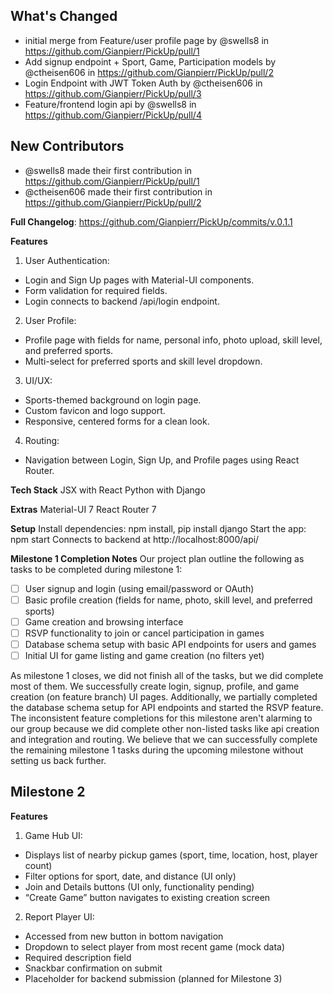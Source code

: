 ## What's Changed
* initial merge from Feature/user profile page by @swells8 in https://github.com/Gianpierr/PickUp/pull/1
* Add signup endpoint + Sport, Game, Participation models by @ctheisen606 in https://github.com/Gianpierr/PickUp/pull/2
* Login Endpoint with JWT Token Auth by @ctheisen606 in https://github.com/Gianpierr/PickUp/pull/3
* Feature/frontend login api by @swells8 in https://github.com/Gianpierr/PickUp/pull/4

## New Contributors
* @swells8 made their first contribution in https://github.com/Gianpierr/PickUp/pull/1
* @ctheisen606 made their first contribution in https://github.com/Gianpierr/PickUp/pull/2

**Full Changelog**: https://github.com/Gianpierr/PickUp/commits/v.0.1.1


**Features**

1. User Authentication:
- Login and Sign Up pages with Material-UI components.
- Form validation for required fields.
- Login connects to backend /api/login endpoint.

2. User Profile:
- Profile page with fields for name, personal info, photo upload, skill level, and preferred sports.
- Multi-select for preferred sports and skill level dropdown.

3. UI/UX:
- Sports-themed background on login page.
- Custom favicon and logo support.
- Responsive, centered forms for a clean look.

4. Routing:
- Navigation between Login, Sign Up, and Profile pages using React Router.

**Tech Stack**
JSX with React 
Python with Django

**Extras**
Material-UI 7
React Router 7

**Setup**
Install dependencies: npm install, pip install django
Start the app: npm start
Connects to backend at http://localhost:8000/api/

**Milestone 1 Completion Notes**
Our project plan outline the following as tasks to be completed during milestone 1:

- [ ] User signup and login (using email/password or OAuth) 
- [ ] Basic profile creation (fields for name, photo, skill level, and preferred sports) 
- [ ] Game creation and browsing interface
- [ ] RSVP functionality to join or cancel participation in games 
- [ ] Database schema setup with basic API endpoints for users and games 
- [ ] Initial UI for game listing and game creation (no filters yet) 

As milestone 1 closes, we did not finish all of the tasks, but we did complete most of them.
We successfully create login, signup, profile, and game creation (on feature branch) UI pages. 
Additionally, we partially completed the database schema setup for API endpoints and started the RSVP feature. 
The inconsistent feature completions for this milestone aren't alarming to our group because we did complete other
non-listed tasks like api creation and integration and routing. We believe that we can successfully complete the 
remaining milestone 1 tasks during the upcoming milestone without setting us back further.


## Milestone 2

**Features**
1. Game Hub UI:
- Displays list of nearby pickup games (sport, time, location, host, player count)
- Filter options for sport, date, and distance (UI only)
- Join and Details buttons (UI only, functionality pending)
- “Create Game” button navigates to existing creation screen

2. Report Player UI:
- Accessed from new button in bottom navigation
- Dropdown to select player from most recent game (mock data)
- Required description field
- Snackbar confirmation on submit
- Placeholder for backend submission (planned for Milestone 3)

